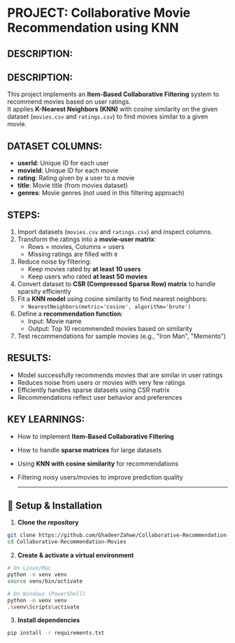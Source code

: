 # PROJECT: Collaborative Movie Recommendation using KNN

## DESCRIPTION:
## DESCRIPTION:
This project implements an **Item-Based Collaborative Filtering** system to recommend movies based on user ratings.  
It applies **K-Nearest Neighbors (KNN)** with cosine similarity on the given dataset (`movies.csv` and `ratings.csv`) to find movies similar to a given movie.

## DATASET COLUMNS:
- **userId**: Unique ID for each user
- **movieId**: Unique ID for each movie
- **rating**: Rating given by a user to a movie
- **title**: Movie title (from movies dataset)
- **genres**: Movie genres (not used in this filtering approach)

## STEPS:
1. Import datasets (`movies.csv` and `ratings.csv`) and inspect columns.  
2. Transform the ratings into a **movie-user matrix**:
   - Rows = movies, Columns = users  
   - Missing ratings are filled with `0`  
3. Reduce noise by filtering:
   - Keep movies rated by **at least 10 users**
   - Keep users who rated **at least 50 movies**
4. Convert dataset to **CSR (Compressed Sparse Row) matrix** to handle sparsity efficiently
5. Fit a **KNN model** using cosine similarity to find nearest neighbors:
   - `NearestNeighbors(metric='cosine', algorithm='brute')`
6. Define a **recommendation function**:
   - Input: Movie name
   - Output: Top 10 recommended movies based on similarity
7. Test recommendations for sample movies (e.g., "Iron Man", "Memento")

## RESULTS:
- Model successfully recommends movies that are similar in user ratings
- Reduces noise from users or movies with very few ratings
- Efficiently handles sparse datasets using CSR matrix
- Recommendations reflect user behavior and preferences

## KEY LEARNINGS:
- How to implement **Item-Based Collaborative Filtering**
- How to handle **sparse matrices** for large datasets
- Using **KNN with cosine similarity** for recommendations
- Filtering noisy users/movies to improve prediction quality

  ---

## 🔧 Setup & Installation  

1. **Clone the repository**  
```bash
git clone https://github.com/GhadeerZahwe/Collaborative-Recommendation-Movies.git
cd Collaborative-Recommendation-Movies
```
2. **Create & activate a virtual environment**  
```bash
# On Linux/Mac
python -m venv venv
source venv/bin/activate

# On Windows (PowerShell)
python -m venv venv
.\venv\Scripts\activate
```
3. **Install dependencies**  
```bash
pip install -r requirements.txt
```
